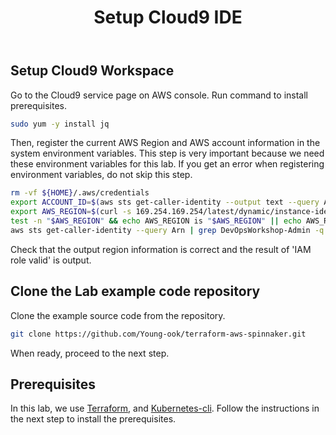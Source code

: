 ﻿---
title: "Setup Cloud9 IDE"
chapter: false
weight: 14
---

## Setup Cloud9 Workspace

Go to the Cloud9 service page on AWS console. Run command to install prerequisites.
```sh
sudo yum -y install jq
```

Then, register the current AWS Region and AWS account information in the system environment variables. This step is very important because we need these environment variables for this lab. If you get an error when registering environment variables, do not skip this step.
```sh
rm -vf ${HOME}/.aws/credentials
export ACCOUNT_ID=$(aws sts get-caller-identity --output text --query Account)
export AWS_REGION=$(curl -s 169.254.169.254/latest/dynamic/instance-identity/document | jq -r '.region')
test -n "$AWS_REGION" && echo AWS_REGION is "$AWS_REGION" || echo AWS_REGION is not set
aws sts get-caller-identity --query Arn | grep DevOpsWorkshop-Admin -q && echo "IAM role valid" || echo "IAM role NOT valid"
```

Check that the output region information is correct and the result of 'IAM role valid' is output.

## Clone the Lab example code repository

Clone the example source code from the repository.
```sh
git clone https://github.com/Young-ook/terraform-aws-spinnaker.git
```

When ready, proceed to the next step.

## Prerequisites
In this lab, we use [Terraform](https://terraform.io), and [Kubernetes-cli](https://kubernetes.io/docs/reference/kubectl/overview/). Follow the instructions in the next step to install the prerequisites.
